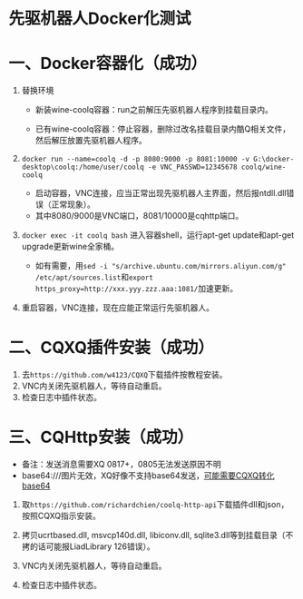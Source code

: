 # 先驱机器人Docker化测试

# 一、Docker容器化（成功）

1. 替换环境

    * 新装wine-coolq容器：run之前解压先驱机器人程序到挂载目录内。

    * 已有wine-coolq容器：停止容器，删除过改名挂载目录内酷Q相关文件，然后解压放置先驱机器人程序。

2. ``docker run --name=coolq -d -p 8080:9000 -p 8081:10000 -v G:\docker-desktop\coolq:/home/user/coolq -e VNC_PASSWD=12345678 coolq/wine-coolq``
   * 启动容器，VNC连接，应当正常出现先驱机器人主界面，然后报ntdll.dll错误（正常现象）。
   * 其中8080/9000是VNC端口，8081/10000是cqhttp端口。

3. ``docker exec -it coolq bash`` 进入容器shell，运行apt-get update和apt-get upgrade更新wine全家桶。
   * 如有需要，用``sed -i "s/archive.ubuntu.com/mirrors.aliyun.com/g" /etc/apt/sources.list``和``export https_proxy=http://xxx.yyy.zzz.aaa:1081/``加速更新。

4. 重启容器，VNC连接，现在应能正常运行先驱机器人。


# 二、CQXQ插件安装（成功）

1. 去``https://github.com/w4123/CQXQ``下载插件按教程安装。
2. VNC内关闭先驱机器人，等待自动重启。
3. 检查日志中插件状态。

# 三、CQHttp安装（成功）

* 备注：发送消息需要XQ 0817+，0805无法发送原因不明
* base64:///图片无效，XQ好像不支持base64发送，[可能需要CQXQ转化base64](https://github.com/w4123/CQXQ/issues/18)

1. 取``https://github.com/richardchien/coolq-http-api``下载插件dll和json，按照CQXQ指示安装。

2. 拷贝ucrtbased.dll, msvcp140d.dll, libiconv.dll, sqlite3.dll等到挂载目录（不拷的话可能报LiadLibrary 126错误）。

3. VNC内关闭先驱机器人，等待自动重启。

4. 检查日志中插件状态。
